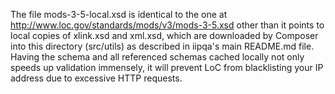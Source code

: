 The file mods-3-5-local.xsd is identical to the one at http://www.loc.gov/standards/mods/v3/mods-3-5.xsd
other than it points to local copies of xlink.xsd and xml.xsd, which are downloaded by Composer into this
directory (src/utils) as described in iipqa's main README.md file. Having the schema and all referenced schemas
cached locally not only speeds up validation immensely, it will prevent LoC from blacklisting your
IP address due to excessive HTTP requests.
